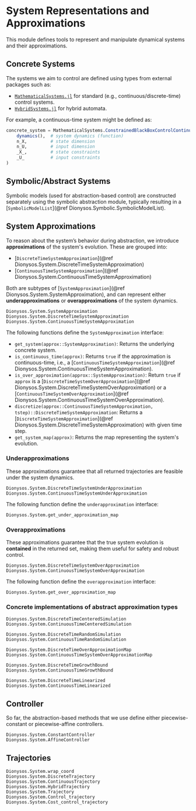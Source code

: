 # System Representations and Approximations

This module defines tools to represent and manipulate dynamical systems and their approximations.

## Concrete Systems

The systems we aim to control are defined using types from external packages such as:

- [`MathematicalSystems.jl`](https://github.com/JuliaReach/MathematicalSystems.jl) for standard (e.g., continuous/discrete-time) control systems.
- [`HybridSystems.jl`](https://github.com/blegat/HybridSystems.jl) for hybrid automata.

For example, a continuous-time system might be defined as:

```julia
concrete_system = MathematicalSystems.ConstrainedBlackBoxControlContinuousSystem(
    dynamics(),  # system dynamics (function)
    n_X,         # state dimension
    n_U,         # input dimension
    _X_,         # state constraints
    _U_          # input constraints
)
```

## Symbolic/Abstract Systems

Symbolic models (used for abstraction-based control) are constructed separately using the symbolic abstraction module, typically resulting in a [`SymbolicModelList`](@ref Dionysos.Symbolic.SymbolicModelList).

## System Approximations

To reason about the system’s behavior during abstraction, we introduce **approximations** of the system's evolution. These are grouped into:

- [`DiscreteTimeSystemApproximation`](@ref Dionysos.System.DiscreteTimeSystemApproximation)
- [`ContinuousTimeSystemApproximation`](@ref Dionysos.System.ContinuousTimeSystemApproximation)

Both are subtypes of [`SystemApproximation`](@ref Dionysos.System.SystemApproximation), and can represent either **underapproximations** or **overapproximations** of the system dynamics.

```@docs
Dionysos.System.SystemApproximation
Dionysos.System.DiscreteTimeSystemApproximation
Dionysos.System.ContinuousTimeSystemApproximation
```

The following functions define the `SystemApproximation` interface:

- `get_system(approx::SystemApproximation)`: Returns the underlying concrete system.
- `is_continuous_time(approx)`: Returns `true` if the approximation is continuous-time, i.e., a [`ContinuousTimeSystemApproximation`](@ref Dionysos.System.ContinuousTimeSystemApproximation).
- `is_over_approximation(approx::SystemApproximation)`: Return `true` if `approx` is a [`DiscreteTimeSystemOverApproximation`](@ref Dionysos.System.DiscreteTimeSystemOverApproximation) or a [`ContinuousTimeSystemOverApproximation`](@ref Dionysos.System.ContinuousTimeSystemOverApproximation).
- `discretize(approx::ContinuousTimeSystemApproximation, tstep)::DiscreteTimeSystemApproximation`: Returns a  [`DiscreteTimeSystemApproximation`](@ref Dionysos.System.DiscreteTimeSystemApproximation) with given time step.
- `get_system_map(approx)`: Returns the map representing the system's evolution.

### Underapproximations

These approximations guarantee that all returned trajectories are feasible under the system dynamics.

```@docs
Dionysos.System.DiscreteTimeSystemUnderApproximation
Dionysos.System.ContinuousTimeSystemUnderApproximation
```

The following function define the `underapproximation` interface:

```@docs
Dionysos.System.get_under_approximation_map
```

### Overapproximations

These approximations guarantee that the true system evolution is **contained** in the returned set, making them useful for safety and robust control.

```@docs
Dionysos.System.DiscreteTimeSystemOverApproximation
Dionysos.System.ContinuousTimeSystemOverApproximation
```

The following function define the `overapproximation` interface:

```@docs
Dionysos.System.get_over_approximation_map
```

### Concrete implementations of abstract approximation types
```@docs
Dionysos.System.DiscreteTimeCenteredSimulation
Dionysos.System.ContinuousTimeCenteredSimulation
```

```@docs
Dionysos.System.DiscreteTimeRandomSimulation
Dionysos.System.ContinuousTimeRandomSimulation
```

```@docs
Dionysos.System.DiscreteTimeOverApproximationMap
Dionysos.System.ContinuousTimeSystemOverApproximationMap
```

```@docs
Dionysos.System.DiscreteTimeGrowthBound
Dionysos.System.ContinuousTimeGrowthBound
```

```@docs
Dionysos.System.DiscreteTimeLinearized
Dionysos.System.ContinuousTimeLinearized
```

## Controller 
So far, the abstraction-based methods that we use define either piecewise-constant or piecewise-affine controllers.

```@docs
Dionysos.System.ConstantController
Dionysos.System.AffineController
```

## Trajectories 
```@docs
Dionysos.System.wrap_coord
Dionysos.System.DiscreteTrajectory
Dionysos.System.ContinuousTrajectory
Dionysos.System.HybridTrajectory
Dionysos.System.Trajectory
Dionysos.System.Control_trajectory
Dionysos.System.Cost_control_trajectory
```